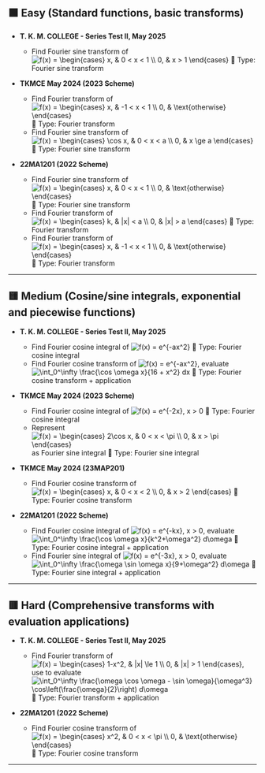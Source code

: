 ## 🟩 Easy (Standard functions, basic transforms)

- **T. K. M. COLLEGE - Series Test II, May 2025**
  - Find Fourier sine transform of <img src="https://latex.codecogs.com/png.latex?f(x)%20%3D%20%5Cbegin%7Bcases%7D%20x%2C%20%26%200%20%3C%20x%20%3C%201%20%5C%5C%200%2C%20%26%20x%20%3E%201%20%5Cend%7Bcases%7D" alt="f(x) = \begin{cases} x, & 0 < x < 1 \\ 0, & x > 1 \end{cases}">
    🔹
    Type: Fourier sine transform

- **TKMCE May 2024 (2023 Scheme)**
  - Find Fourier transform of <img src="https://latex.codecogs.com/png.latex?f(x)%20%3D%20%5Cbegin%7Bcases%7D%20x%2C%20%26%20-1%20%3C%20x%20%3C%201%20%5C%5C%200%2C%20%26%20%5Ctext%7Botherwise%7D%20%5Cend%7Bcases%7D" alt="f(x) = \begin{cases} x, & -1 < x < 1 \\ 0, & \text{otherwise} \end{cases}">
    🔹
    Type: Fourier transform
  - Find Fourier sine transform of <img src="https://latex.codecogs.com/png.latex?f(x)%20%3D%20%5Cbegin%7Bcases%7D%20%5Ccos%20x%2C%20%26%200%20%3C%20x%20%3C%20a%20%5C%5C%200%2C%20%26%20x%20%5Cge%20a%20%5Cend%7Bcases%7D" alt="f(x) = \begin{cases} \cos x, & 0 < x < a \\ 0, & x \ge a \end{cases}">
    🔹
    Type: Fourier sine transform

- **22MA1201 (2022 Scheme)**
  - Find Fourier sine transform of <img src="https://latex.codecogs.com/png.latex?f(x)%20%3D%20%5Cbegin%7Bcases%7D%20x%2C%20%26%200%20%3C%20x%20%3C%201%20%5C%5C%200%2C%20%26%20%5Ctext%7Botherwise%7D%20%5Cend%7Bcases%7D" alt="f(x) = \begin{cases} x, & 0 < x < 1 \\ 0, & \text{otherwise} \end{cases}">
    🔹
    Type: Fourier sine transform
  - Find Fourier transform of <img src="https://latex.codecogs.com/png.latex?f(x)%20%3D%20%5Cbegin%7Bcases%7D%20k%2C%20%26%20%7Cx%7C%20%3C%20a%20%5C%5C%200%2C%20%26%20%7Cx%7C%20%3E%20a%20%5Cend%7Bcases%7D" alt="f(x) = \begin{cases} k, & |x| < a \\ 0, & |x| > a \end{cases}">
    🔹
    Type: Fourier transform
  - Find Fourier transform of <img src="https://latex.codecogs.com/png.latex?f(x)%20%3D%20%5Cbegin%7Bcases%7D%20x%2C%20%26%20-1%20%3C%20x%20%3C%201%20%5C%5C%200%2C%20%26%20%5Ctext%7Botherwise%7D%20%5Cend%7Bcases%7D" alt="f(x) = \begin{cases} x, & -1 < x < 1 \\ 0, & \text{otherwise} \end{cases}">
    🔹
    Type: Fourier transform

---

## 🟨 Medium (Cosine/sine integrals, exponential and piecewise functions)

- **T. K. M. COLLEGE - Series Test II, May 2025**
  - Find Fourier cosine integral of <img src="https://latex.codecogs.com/png.latex?f(x)%20%3D%20e%5E%7B-ax%5E2%7D" alt="f(x) = e^{-ax^2}">
    🔹
    Type: Fourier cosine integral
  - Find Fourier cosine transform of <img src="https://latex.codecogs.com/png.latex?f(x)%20%3D%20e%5E%7B-ax%5E2%7D" alt="f(x) = e^{-ax^2}">, evaluate <img src="https://latex.codecogs.com/png.latex?%5Cint_0%5E%5Cinfty%20%5Cfrac%7B%5Ccos%20%5Comega%20x%7D%7B16%20%2B%20x%5E2%7D%20dx" alt="\int_0^\infty \frac{\cos \omega x}{16 + x^2} dx">
    🔹
    Type: Fourier cosine transform + application

- **TKMCE May 2024 (2023 Scheme)**
  - Find Fourier cosine integral of <img src="https://latex.codecogs.com/png.latex?f(x)%20%3D%20e%5E%7B-2x%7D%2C%20x%20%3E%200" alt="f(x) = e^{-2x}, x > 0">
    🔹
    Type: Fourier cosine integral
  - Represent <img src="https://latex.codecogs.com/png.latex?f(x)%20%3D%20%5Cbegin%7Bcases%7D%202%5Ccos%20x%2C%20%26%200%20%3C%20x%20%3C%20%5Cpi%20%5C%5C%200%2C%20%26%20x%20%3E%20%5Cpi%20%5Cend%7Bcases%7D" alt="f(x) = \begin{cases} 2\cos x, & 0 < x < \pi \\ 0, & x > \pi \end{cases}"> as Fourier sine integral
    🔹
    Type: Fourier sine integral

- **TKMCE May 2024 (23MAP201)**
  - Find Fourier cosine transform of <img src="https://latex.codecogs.com/png.latex?f(x)%20%3D%20%5Cbegin%7Bcases%7D%20x%2C%20%26%200%20%3C%20x%20%3C%202%20%5C%5C%200%2C%20%26%20x%20%3E%202%20%5Cend%7Bcases%7D" alt="f(x) = \begin{cases} x, & 0 < x < 2 \\ 0, & x > 2 \end{cases}">
    🔹
    Type: Fourier cosine transform

- **22MA1201 (2022 Scheme)**
  - Find Fourier cosine integral of <img src="https://latex.codecogs.com/png.latex?f(x)%20%3D%20e%5E%7B-kx%7D%2C%20x%20%3E%200" alt="f(x) = e^{-kx}, x > 0">, evaluate <img src="https://latex.codecogs.com/png.latex?%5Cint_0%5E%5Cinfty%20%5Cfrac%7B%5Ccos%20%5Comega%20x%7D%7Bk%5E2%2B%5Comega%5E2%7D%20d%5Comega" alt="\int_0^\infty \frac{\cos \omega x}{k^2+\omega^2} d\omega">
    🔹
    Type: Fourier cosine integral + application
  - Find Fourier sine integral of <img src="https://latex.codecogs.com/png.latex?f(x)%20%3D%20e%5E%7B-3x%7D%2C%20x%20%3E%200" alt="f(x) = e^{-3x}, x > 0">, evaluate <img src="https://latex.codecogs.com/png.latex?%5Cint_0%5E%5Cinfty%20%5Cfrac%7B%5Comega%20%5Csin%20%5Comega%20x%7D%7B9%2B%5Comega%5E2%7D%20d%5Comega" alt="\int_0^\infty \frac{\omega \sin \omega x}{9+\omega^2} d\omega">
    🔹
    Type: Fourier sine integral + application

---

## 🟥 Hard (Comprehensive transforms with evaluation applications)

- **T. K. M. COLLEGE - Series Test II, May 2025**
  - Find Fourier transform of <img src="https://latex.codecogs.com/png.latex?f(x)%20%3D%20%5Cbegin%7Bcases%7D%201-x%5E2%2C%20%26%20%7Cx%7C%20%5Cle%201%20%5C%5C%200%2C%20%26%20%7Cx%7C%20%3E%201%20%5Cend%7Bcases%7D" alt="f(x) = \begin{cases} 1-x^2, & |x| \le 1 \\ 0, & |x| > 1 \end{cases}">, use to evaluate <img src="https://latex.codecogs.com/png.latex?%5Cint_0%5E%5Cinfty%20%5Cfrac%7B%5Comega%20%5Ccos%20%5Comega%20-%20%5Csin%20%5Comega%7D%7B%5Comega%5E3%7D%20%5Ccos%5Cleft(%5Cfrac%7B%5Comega%7D%7B2%7D%5Cright)%20d%5Comega" alt="\int_0^\infty \frac{\omega \cos \omega - \sin \omega}{\omega^3} \cos\left(\frac{\omega}{2}\right) d\omega">
    🔹
    Type: Fourier transform + application

- **22MA1201 (2022 Scheme)**
  - Find Fourier cosine transform of <img src="https://latex.codecogs.com/png.latex?f(x)%20%3D%20%5Cbegin%7Bcases%7D%20x%5E2%2C%20%26%200%20%3C%20x%20%3C%20%5Cpi%20%5C%5C%200%2C%20%26%20%5Ctext%7Botherwise%7D%20%5Cend%7Bcases%7D" alt="f(x) = \begin{cases} x^2, & 0 < x < \pi \\ 0, & \text{otherwise} \end{cases}">
    🔹
    Type: Fourier cosine transform

---
